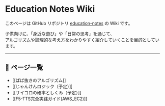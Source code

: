 # Education Notes Wiki

このページは GitHub リポジトリ [education-notes](https://github.com/pochang6/education-notes) の Wiki です。

子供向けに、「身近な遊び」や「日常の思考」を通じて、  
アルゴリズムや論理的な考え方をわかりやすく紹介していくことを目的としています。

---

## 🔽 ページ一覧

- [[ばば抜きのアルゴリズム]]
- [[じゃんけんロジック（予定）]]
- [[サイコロの確率としくみ（予定）]]
- [[F5-TTS完全実践ガイド(AWS_EC2)]]
